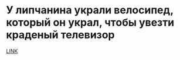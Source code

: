 # У липчанина украли велосипед, который он украл, чтобы увезти краденый телевизор



[LINK](https://varlamov.ru/2656870.html)